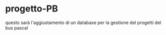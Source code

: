 # progetto-PB
questo sarà l'aggiustamento di un database per la gestione del progetti del bus pascal
